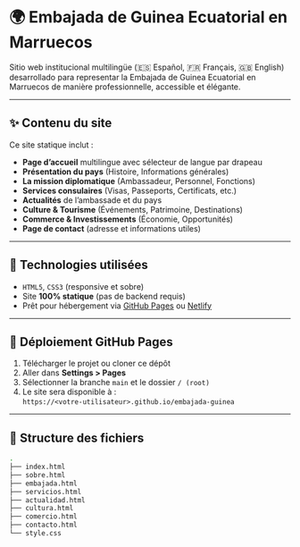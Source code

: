 # 🌍 Embajada de Guinea Ecuatorial en Marruecos

Sitio web institucional multilingüe (🇪🇸 Español, 🇫🇷 Français, 🇬🇧 English) desarrollado para representar la Embajada de Guinea Ecuatorial en Marruecos de manière professionnelle, accessible et élégante.

---

## ✨ Contenu du site

Ce site statique inclut :

- **Page d’accueil** multilingue avec sélecteur de langue par drapeau
- **Présentation du pays** (Histoire, Informations générales)
- **La mission diplomatique** (Ambassadeur, Personnel, Fonctions)
- **Services consulaires** (Visas, Passeports, Certificats, etc.)
- **Actualités** de l’ambassade et du pays
- **Culture & Tourisme** (Événements, Patrimoine, Destinations)
- **Commerce & Investissements** (Économie, Opportunités)
- **Page de contact** (adresse et informations utiles)

---

## 🎨 Technologies utilisées

- `HTML5`, `CSS3` (responsive et sobre)
- Site **100% statique** (pas de backend requis)
- Prêt pour hébergement via [GitHub Pages](https://pages.github.com) ou [Netlify](https://www.netlify.com)

---

## 🚀 Déploiement GitHub Pages

1. Télécharger le projet ou cloner ce dépôt
2. Aller dans **Settings > Pages**
3. Sélectionner la branche `main` et le dossier `/ (root)`
4. Le site sera disponible à :  
   `https://<votre-utilisateur>.github.io/embajada-guinea`

---

## 📁 Structure des fichiers

```bash
.
├── index.html
├── sobre.html
├── embajada.html
├── servicios.html
├── actualidad.html
├── cultura.html
├── comercio.html
├── contacto.html
└── style.css
